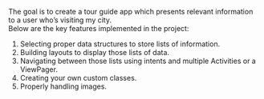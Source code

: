 The goal is to create a tour guide app which presents relevant information to a user who’s visiting my city.\
Below are the key features implemented in the project:
1. Selecting proper data structures to store lists of information.
2. Building layouts to display those lists of data.
3. Navigating between those lists using intents and multiple Activities or a ViewPager.
4. Creating your own custom classes.
5. Properly handling images.
